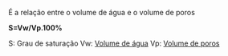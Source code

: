 É a relação entre o volume de água e o volume de poros

**S=Vw/Vp.100%**

S: Grau de saturação Vw: <a href="Volume_de_água" class="wikilink" title="Volume de água">Volume de água</a> Vp: <a href="Volume_de_poros" class="wikilink" title="Volume de poros">Volume de poros</a>
